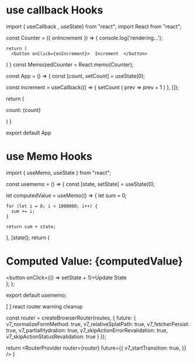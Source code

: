 # use callback Hooks

import { useCallback , useState} from "react";
import React  from "react";


const Counter =
  ({ onIncrement }) => {
    console.log('rendering...');

    return (
      <button onClick={onIncrement}>  Increment  </button>
  )
  }
const MemoizedCounter = React.memo(Counter);


const App = () => {
  const [count, setCount] = useState(0);
  
  const increment = useCallback(() => {
  setCount ( prev => prev + 1 )
  }, []);
 
  return (
    <div>
      <p>
        count: {count}
      </p>
      <MemoizedCounter onIncrement = {increment} />
    </div>
  )
}

export default App


# use Memo Hooks

import { useMemo, useState } from "react";

const usememo = () => {
  const [state, setState] = useState(0);

  let computedValue = useMemo(() => {
    let sum = 0;

    for (let i = 0; i < 1000000; i++) {
      sum += i;
    }

    return sum + state;
  }, [state]);
  return (
    <div>
      <h1>Computed Value: {computedValue}</h1>
      <button onClick={() => setState + 1}>Update State</button>
    </div>
  );
};

export default usememo;


[ ] react router warning cleanup 

const router = createBrowserRouter(routes, {
    future: {
      v7_normalizeFormMethod: true,
      v7_relativeSplatPath: true,
      v7_fetcherPersist: true,
      v7_partialHydration: true,
      v7_skipActionErrorRevalidation: true,
      v7_skipActionStatusRevalidation: true
    }
  });

  return <RouterProvider
    router={router}
    future={{
      v7_startTransition: true,
    }}
  />
}